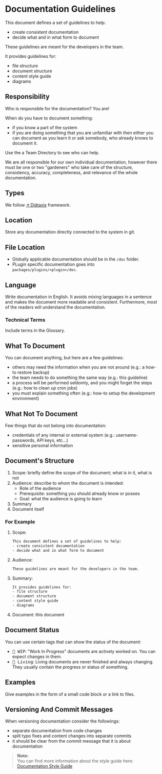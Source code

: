 # Documentation Guidelines

This document defines a set of guidelines to help:

* create consistent documentation
* decide what and in what form to document

These guidelines are meant for the developers in the team.

It provides guidelines for:

* file structure
* document structure
* content style guide
* diagrams

## Responsibility

Who is responsible for the documentation? You are!

When do you have to document something:

* if you know a part of the system
* if you are doing something that you are unfamiliar with then either you can document as you learn it or ask somebody, who already knows to document it.

<!-- TODO: guideline and link -->

Use the a Team Directory to see who can help.

We are all responsible for our own individual documentation, however there must be one or two "gardeners" who take care of the structure, consistency, accuracy, completeness, and relevance of the whole documentation.

<!-- TODO: article and link about gardeners and their responsibilities -->

## Types

We follow [↗ Diátaxis](https://diataxis.fr/) framework.

## Location

Store any documentation directly connected to the system in git.

## File Location

* Globally applicable documentation should be in the `/doc` folder.
* PLugin specific documentation goes into `packages/plugins/<plugin>/doc`.

## Language

Write documentation in English.
It avoids mixing languages in a sentence and makes the document more readable and consistent.
Furthermore, most of the readers will understand the documentation.

### Technical Terms

Include terms in the Glossary.

<!-- TODO: article about glossary and link -->

## What To Document

You can document anything, but here are a few guidelines:

* others may need the information when you are not around (e.g.: a how-to restore backup)
* the team needs to do something the same way (e.g.: this guideline)
* a process will be performed seldomly, and you might forget the steps (e.g.: how to clean up cron jobs)
* you must explain something often (e.g.: how-to setup the development environment)

## What Not To Document

Few things that do not belong into documentation:

* credentials of any internal or external system (e.g.: username-passwords, API keys, etc...)
* sensitive personal information

## Document's Structure

1. Scope: briefly define the scope of the document; what is in it, what is not
2. Audience: describe to whom the document is intended:
   * Role of the audience
   * Prerequisite: something you should already know or posses
   * Goal: what the audience is going to learn
3. Summary
4. Document itself

### For Example

1. Scope:

   ```txt
   This document defines a set of guidelines to help:
   - create consistent documentation
   - decide what and in what form to document  
   ```

2. Audience:

   ```txt
   These guidelines are meant for the developers in the team.
   ```

3. Summary:

   ```txt
   It provides guidelines for:
   - file structure
   - document structure
   - content style guide
   - diagrams
   ```

4. Document: this document

## Document Status

You can use certain tags that can show the status of the document:

* <kbd>🚧 WIP</kbd>: "Work In Progress" documents are actively worked on. You can expect changes in them.
* <kbd>🌿 Living</kbd>: Living documents are never finished and always changing. They usually contain the progress or status of something.

## Examples

Give examples in the form of a small code block or a link to files.

<!-- TODO -->

## Versioning And Commit Messages

When versioning documentation consider the followings:

* separate documentation from code changes
* split typo fixes and content changes into separate commits
* it should be clear from the commit message that it is about documentation

> **Note:**  
> You can find more information about the style guide here: [Documentation Style Guide](./doc_styleguide.md)